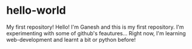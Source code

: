 # hello-world
My first repository!
Hello! I'm Ganesh and this is my first repository. I'm experimenting with some of github's feautures... Right now, I'm learning web-development and learnt a bit or python before!
